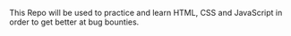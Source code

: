 This Repo will be used to practice and learn HTML, CSS and JavaScript in order to get better at bug bounties.

